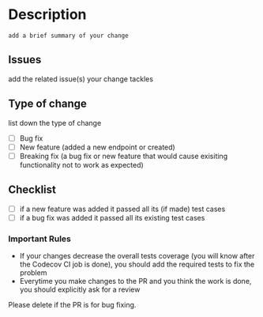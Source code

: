 # Description
    add a brief summary of your change

## Issues
add the related issue(s) your change tackles

## Type of change
list down the type of change
- [ ] Bug fix
- [ ] New feature (added a new endpoint or created)
- [ ] Breaking fix (a bug fix or new feature that would cause exisiting functionality not to work as expected)

## Checklist
- [ ] if a new feature was added it passed all its (if made) test cases 
- [ ] if a bug fix was added it passed all its existing test cases 

### Important Rules
- If your changes decrease the overall tests coverage (you will know after the Codecov CI job is done), you should add the required tests to fix the problem
- Everytime you make changes to the PR and you think the work is done, you should explicitly ask for a review



Please delete if the PR is for bug fixing.

